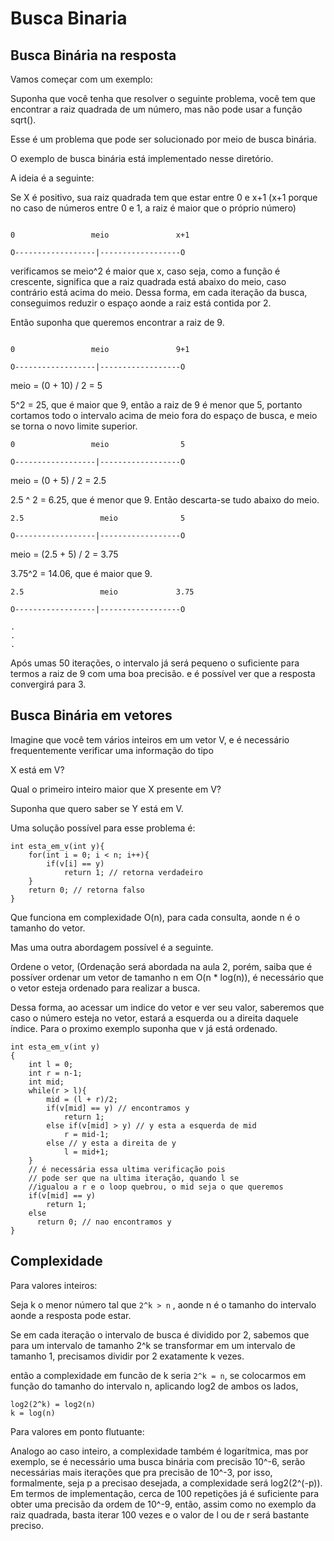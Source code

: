 Busca Binaria
=============

Busca Binária na resposta
-------------------------
Vamos começar com um exemplo:


Suponha que você tenha que resolver o seguinte problema, você tem que encontrar a raiz quadrada de um número, mas não pode usar a função sqrt().

Esse é um problema que pode ser solucionado por meio de busca binária.

O exemplo de busca binária está implementado nesse diretório.

A ideia é a seguinte:

Se X é positivo, sua raiz quadrada tem que estar entre 0 e x+1 (x+1 porque no caso de números entre 0 e 1, a raiz é maior que o próprio número)



```

0                 meio               x+1

O------------------|------------------O

```






verificamos se meio^2 é maior que x, caso seja, como a função é crescente, significa que a raiz quadrada está abaixo do meio, caso contrário está acima do meio. Dessa forma, em cada iteração da busca, conseguimos reduzir o espaço aonde a raiz está contida por 2.


Então suponha que queremos encontrar a raiz de 9.

```

0                 meio               9+1

O------------------|------------------O
```

meio = (0 + 10) / 2 = 5

5^2 = 25, que é maior que 9, então a raiz de 9 é menor que 5, portanto cortamos todo o intervalo acima de meio fora do espaço de busca, e meio se torna o novo limite superior.

```
0                 meio                5

O------------------|------------------O
```

meio = (0 + 5) / 2 = 2.5

2.5 ^ 2 = 6.25, que é menor que 9. Então descarta-se tudo abaixo do meio.

```
2.5                 meio              5

O------------------|------------------O
```

meio = (2.5 + 5) / 2 = 3.75

3.75^2 = 14.06, que é maior que 9.

```
2.5                 meio             3.75

O------------------|------------------O
```

```
.
.
.
```

Após umas 50 iterações, o intervalo já será pequeno o suficiente para termos a raiz de 9 com uma boa precisão. e é possível ver que a resposta convergirá para 3.



Busca Binária em vetores
------------------------

Imagine que você tem vários inteiros em um vetor V, e é necessário frequentemente verificar uma informação do tipo

X está em V?

Qual o primeiro inteiro maior que X presente em V?

Suponha que quero saber se Y está em V.

Uma solução possível para esse problema é:
```
int esta_em_v(int y){
    for(int i = 0; i < n; i++){
        if(v[i] == y)
            return 1; // retorna verdadeiro
    }
    return 0; // retorna falso
}
```

Que funciona em complexidade O(n), para cada consulta, aonde n é o tamanho do vetor.

Mas uma outra abordagem possível é a seguinte.

Ordene o vetor, (Ordenação será abordada na aula 2, porém, saiba que é possíver ordenar um vetor de tamanho n em O(n * log(n)), é necessário que o vetor esteja ordenado para realizar a busca. 

Dessa forma, ao acessar um indice do vetor e ver seu valor, saberemos que caso o número esteja no vetor, estará a esquerda ou a direita daquele índice. Para o proximo exemplo suponha que v já está ordenado.

```
int esta_em_v(int y)
{
    int l = 0;
    int r = n-1;
    int mid;
    while(r > l){
        mid = (l + r)/2;
        if(v[mid] == y) // encontramos y
            return 1;
        else if(v[mid] > y) // y esta a esquerda de mid
            r = mid-1;
        else // y esta a direita de y
            l = mid+1;
    }
    // é necessária essa ultima verificação pois
    // pode ser que na ultima iteração, quando l se 
    //igualou a r e o loop quebrou, o mid seja o que queremos
    if(v[mid] == y)
        return 1;
    else
      return 0; // nao encontramos y 
}
```

Complexidade
------------
Para valores inteiros:

Seja k o menor número tal que ``` 2^k > n ``` , aonde n é o tamanho do intervalo aonde a resposta pode estar.

Se em cada iteração o intervalo de busca é dividido por 2, sabemos que  para um intervalo de tamanho 2^k se transformar em um intervalo de tamanho 1, precisamos dividir por 2 exatamente k vezes.

então a complexidade em funcão de k seria ``` 2^k = n ```, se colocarmos em função do tamanho do intervalo n, aplicando log2 de ambos os lados, 

``` 
log2(2^k) = log2(n)
k = log(n)
```


Para valores em ponto flutuante:

Analogo ao caso inteiro, a complexidade também é logarítmica, mas por exemplo, se é necessário uma busca binária com precisão 10^-6, serão necessárias mais iterações que pra precisão de 10^-3, por isso, formalmente, seja p a precisao desejada, a complexidade será log2(2^(-p)). Em termos de implementação, cerca de 100 repetições já é suficiente para obter uma precisão da ordem de 10^-9, então, assim como no exemplo da raiz quadrada, basta iterar 100 vezes e o valor de l ou de r será bastante preciso. 









